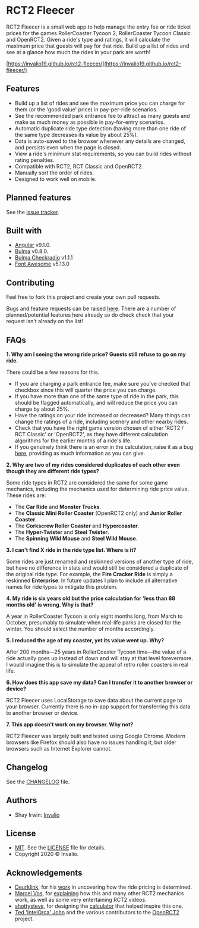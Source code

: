# RCT2 Fleecer

RCT2 Fleecer is a small web app to help manage the entry fee or ride ticket prices for the games RollerCoaster Tycoon 2, RollerCoaster Tycoon Classic and OpenRCT2. Given a ride's type and ratings, it will calculate the maximum price that guests will pay for that ride. Build up a list of rides and see at a glance how much the rides in your park are worth!

[https://invalio19.github.io/rct2-fleecer/](https://invalio19.github.io/rct2-fleecer/)

## Features

- Build up a list of rides and see the maximum price you can charge for them (or the 'good value' price) in pay-per-ride scenarios.
- See the recommended park entrance fee to attract as many guests and make as much money as possible in pay-for-entry scenarios.
- Automatic duplicate ride type detection (having more than one ride of the same type decreases its value by about 25%).
- Data is auto-saved to the browser whenever any details are changed, and persists even when the page is closed.
- View a ride's minimum stat requirements, so you can build rides without rating penalties.
- Compatible with RCT2, RCT Classic and OpenRCT2.
- Manually sort the order of rides.
- Designed to work well on mobile.

## Planned features

See the [issue tracker](https://github.com/invalio19/rct2-fleecer/issues).

## Built with

- [Angular](https://angular.io/) v9.1.0.
- [Bulma](https://bulma.io/) v0.8.0.
- [Bulma Checkradio](https://wikiki.github.io/form/checkradio/) v1.1.1
- [Font Awesome](https://fontawesome.com/) v5.13.0

## Contributing

Feel free to fork this project and create your own pull requests.

Bugs and feature requests can be raised [here](https://github.com/invalio19/rct2-fleecer/issues). There are a number of planned/potential features here already so do check check that your request isn't already on the list!

## FAQs

**1. Why am I seeing the wrong ride price? Guests still refuse to go on my ride.**

There could be a few reasons for this.

- If you are charging a park entrance fee, make sure you've checked that checkbox since this will quarter the price you can charge.
- If you have more than one of the same type of ride in the park, this should be flagged automatically, and will reduce the price you can charge by about 25%.
- Have the ratings on your ride increased or decreased? Many things can change the ratings of a ride, including scenery and other nearby rides.
- Check that you have the right game version chosen of either 'RCT2 / RCT Classic' or 'OpenRCT2', as they have different calculation algorithms for the earlier months of a ride's life.
- If you genuinely think there is an error in the calculation, raise it as a bug [here](https://github.com/invalio19/rct2-fleecer/issues), providing as much information as you can give.

**2. Why are two of my rides considered duplicates of each other even though they are different ride types?**

Some ride types in RCT2 are considered the same for some game mechanics, including the mechanics used for determining ride price value. These rides are:

- The **Car Ride** and **Monster Trucks**.
- The **Classic Mini Roller Coaster** (OpenRCT2 only) and **Junior Roller Coaster**.
- The **Corkscrew Roller Coaster** and **Hypercoaster**.
- The **Hyper-Twister** and **Steel Twister**.
- The **Spinning Wild Mouse** and **Steel Wild Mouse**.

**3. I can't find X ride in the ride type list. Where is it?**

Some rides are just renamed and reskinned versions of another type of ride, but have no difference in stats and would still be considered a duplicate of the original ride type. For example, the **Fire Cracker Ride** is simply a reskinned **Enterprise**. In future updates I plan to include all alternative names for ride types to mitigate this problem.

**4. My ride is six years old but the price calculation for 'less than 88 months old' is wrong. Why is that?**

A year in RollerCoaster Tycoon is only eight months long, from March to October, presumably to simulate when real-life parks are closed for the winter. You should select the number of months accordingly.

**5. I reduced the age of my coaster, yet its value went up. Why?**

After 200 months—25 years in RollerCoaster Tycoon time—the value of a ride actually goes up instead of down and will stay at that level forevermore. I would imagine this is to simulate the appeal of retro roller coasters in real life.

**6. How does this app save my data? Can I transfer it to another browser or device?**

RCT2 Fleecer uses LocalStorage to save data about the current page to your browser. Currently there is no in-app support for transferring this data to another browser or device.

**7. This app doesn't work on my browser. Why not?**

RCT2 Fleecer was largely built and tested using Google Chrome. Modern browsers like Firefox should also have no issues handling it, but older browsers such as Internet Explorer cannot.

## Changelog

See the [CHANGELOG](https://github.com/invalio19/rct2-fleecer/blob/master/CHANGELOG.md) file.

## Authors

- Shay Irwin: [Invalio](https://github.com/invalio19)

## License

- [MIT](http://opensource.org/licenses/mit-license.php). See the [LICENSE](https://github.com/invalio19/rct2-fleecer/blob/master/LICENSE) file for details.
- Copyright 2020 &copy; Invalio.

## Acknowledgements

- [Deurklink](https://www.youtube.com/channel/UCcU9si2fIVJ-KoIDX9xYpdw), for his [work](https://forums.openrct2.org/topic/2737-guide-how-much-can-you-charge-for-your-rides/) in uncovering how the ride pricing is determined.
- [Marcel Vos](https://www.youtube.com/channel/UCBlXovStrlQkVA2xJEROUNg), for [explaining](https://www.youtube.com/watch?v=rUGUwZIr4n0) how this and many other RCT2 mechanics work, as well as some very entertaining RCT2 videos.
- [shottysteve](https://www.youtube.com/shottysteve), for designing the [calculator](https://rct2calc.shottysteve.com/) that helped inspire this one.
- [Ted 'IntelOrca' John](http://intelorca.co.uk/) and the various contributors to the [OpenRCT2](https://openrct2.org/) project.
